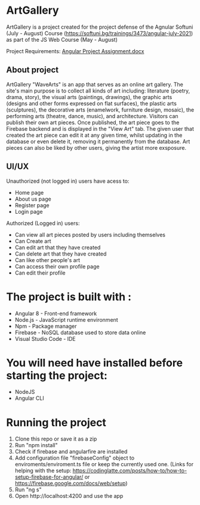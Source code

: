 # ArtGallery
ArtGallery is a project created for the project defense of the Agnular Softuni (July - August) Course (https://softuni.bg/trainings/3473/angular-july-2021) as part of the JS Web Course (May - August)

Project Requirements: [Angular Project Assignment.docx](https://github.com/TheStormWeaver/ArtGallery/files/6945894/Angular.Project.Assignment.docx)

## About project
ArtGallery "WaveArts" is an app that serves as an online art gallery. The site's main purpose is to collect all kinds of art including: literature (poetry, drama, story), the visual arts (paintings, drawings), the graphic arts (designs and other forms expressed on flat surfaces), the plastic arts (sculptures), the decorative arts (enamelwork, furniture design, mosaic), the performing arts (theatre, dance, music), and architecture. Visitors can publish their own art pieces. Once published, the art piece goes to the Firebase backend and is displayed in the "View Art" tab. The given user that created the art piece can edit it at any given time, whilst updating in the database or even delete it, removing it permanently from the database. Art pieces can also be liked by other users, giving the artist more exsposure.

## UI/UX
Unauthorized (not logged in) users have acess to:
- Home page
- About us page
- Register page
- Login page

Authorized (Logged in) users:
- Can view all art pieces posted by users including themselves
- Can Create art
- Can edit art that they have created
- Can delete art that they have created
- Can like other people's art
- Can access their own profile page
- Can edit their profile 

# The project is built with :
- Angular 8 - Front-end framework
- Node.js - JavaScript runtime environment
- Npm - Package manager
- Firebase - NoSQL database used to store data online
- Visual Studio Code - IDE

# You will need have installed before starting the project:
- NodeJS
- Angular CLI

# Running the project
1. Clone this repo or save it as a zip
2. Run "npm install"
3. Check if firebase and angularfire are installed 
4. Add configuration file "firebaseConfig" object to enviroments/enviroment.ts file or keep the currently used one. (Links for helping with the setup: https://codinglatte.com/posts/how-to/how-to-setup-firebase-for-angular/ or https://firebase.google.com/docs/web/setup)
5. Run "ng s"
6. Open http://localhost:4200 and use the app
